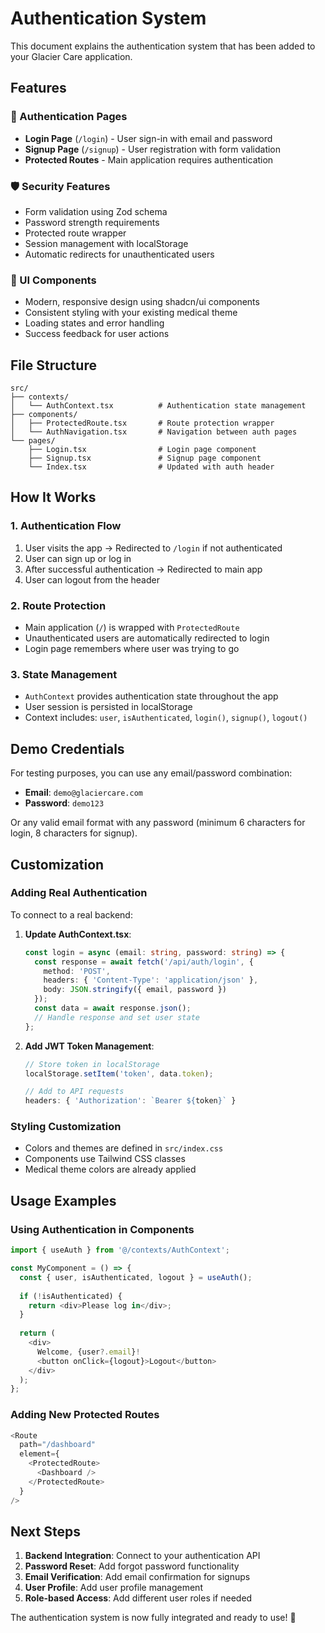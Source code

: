 # Authentication System

This document explains the authentication system that has been added to your Glacier Care application.

## Features

### 🔐 Authentication Pages
- **Login Page** (`/login`) - User sign-in with email and password
- **Signup Page** (`/signup`) - User registration with form validation
- **Protected Routes** - Main application requires authentication

### 🛡️ Security Features
- Form validation using Zod schema
- Password strength requirements
- Protected route wrapper
- Session management with localStorage
- Automatic redirects for unauthenticated users

### 🎨 UI Components
- Modern, responsive design using shadcn/ui components
- Consistent styling with your existing medical theme
- Loading states and error handling
- Success feedback for user actions

## File Structure

```
src/
├── contexts/
│   └── AuthContext.tsx          # Authentication state management
├── components/
│   ├── ProtectedRoute.tsx       # Route protection wrapper
│   └── AuthNavigation.tsx       # Navigation between auth pages
└── pages/
    ├── Login.tsx                # Login page component
    ├── Signup.tsx               # Signup page component
    └── Index.tsx                # Updated with auth header
```

## How It Works

### 1. Authentication Flow
1. User visits the app → Redirected to `/login` if not authenticated
2. User can sign up or log in
3. After successful authentication → Redirected to main app
4. User can logout from the header

### 2. Route Protection
- Main application (`/`) is wrapped with `ProtectedRoute`
- Unauthenticated users are automatically redirected to login
- Login page remembers where user was trying to go

### 3. State Management
- `AuthContext` provides authentication state throughout the app
- User session is persisted in localStorage
- Context includes: `user`, `isAuthenticated`, `login()`, `signup()`, `logout()`

## Demo Credentials

For testing purposes, you can use any email/password combination:
- **Email**: `demo@glaciercare.com`
- **Password**: `demo123`

Or any valid email format with any password (minimum 6 characters for login, 8 characters for signup).

## Customization

### Adding Real Authentication
To connect to a real backend:

1. **Update AuthContext.tsx**:
   ```typescript
   const login = async (email: string, password: string) => {
     const response = await fetch('/api/auth/login', {
       method: 'POST',
       headers: { 'Content-Type': 'application/json' },
       body: JSON.stringify({ email, password })
     });
     const data = await response.json();
     // Handle response and set user state
   };
   ```

2. **Add JWT Token Management**:
   ```typescript
   // Store token in localStorage
   localStorage.setItem('token', data.token);
   
   // Add to API requests
   headers: { 'Authorization': `Bearer ${token}` }
   ```

### Styling Customization
- Colors and themes are defined in `src/index.css`
- Components use Tailwind CSS classes
- Medical theme colors are already applied

## Usage Examples

### Using Authentication in Components
```typescript
import { useAuth } from '@/contexts/AuthContext';

const MyComponent = () => {
  const { user, isAuthenticated, logout } = useAuth();
  
  if (!isAuthenticated) {
    return <div>Please log in</div>;
  }
  
  return (
    <div>
      Welcome, {user?.email}!
      <button onClick={logout}>Logout</button>
    </div>
  );
};
```

### Adding New Protected Routes
```typescript
<Route 
  path="/dashboard" 
  element={
    <ProtectedRoute>
      <Dashboard />
    </ProtectedRoute>
  } 
/>
```

## Next Steps

1. **Backend Integration**: Connect to your authentication API
2. **Password Reset**: Add forgot password functionality
3. **Email Verification**: Add email confirmation for signups
4. **User Profile**: Add user profile management
5. **Role-based Access**: Add different user roles if needed

The authentication system is now fully integrated and ready to use! 🚀

